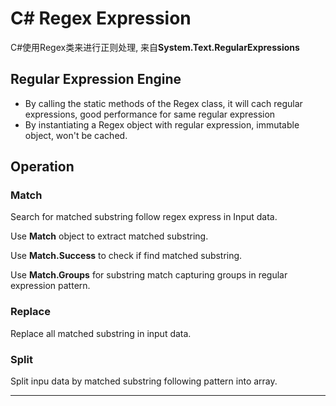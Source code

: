 # C# Regex Expression

C#使用Regex类来进行正则处理, 来自**System.Text.RegularExpressions**
<!--more-->

## Regular Expression Engine
- By calling the static methods of the Regex class,
it will cach regular expressions, good performance for same regular expression
- By instantiating a Regex object with regular expression,
immutable  object, won't be cached.

## Operation

### Match
Search for matched substring follow regex express in Input data.

Use **Match** object to extract matched substring.

Use **Match.Success** to check if find matched substring.

Use **Match.Groups** for substring match capturing groups in regular expression pattern.

### Replace
Replace all matched substring in input data.

### Split
Split inpu data by matched substring following pattern into array.

---
[.NET Framework Regular Expressions]: https://msdn.microsoft.com/en-us/library/hs600312(v=vs.110).aspx
